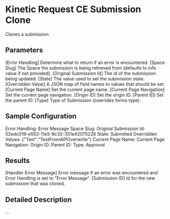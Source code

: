 # Kinetic Request CE Submission Clone
Clones a submission

## Parameters
[Error Handling]
  Determine what to return if an error is encountered.
[Space Slug]
  The Space the submission is being retrieved from (defaults to info value if not provided).
[Original Submission Id]
  The id of the submission being updated.
[State]
  The value used to set the submission state.
[Overridden Value]
  A JSON map of field names to values that should be set.
[Current Page Name]
  Set the current page name.
[Current Page Navigation]
  Set the current page navigation.
[Origin ID]
  Set the origin ID.
[Parent ID]
  Set the parent ID.
[Type]
  Type of Submission (overrides forms type).

## Sample Configuration
Error Handling:            Error Message
Space Slug:
Original Submission Id:    02edc019-e553-11e5-9c32-351e42075226
State:                     Submitted
Overridden Values:          {"Text":"TestFromAIPOverwrite"}
Current Page Name:
Current Page Navigation:
Origin ID:
Parent ID:
Type:                      Approval

## Results
[Handler Error Message]
  Error message if an error was encountered and Error Handling is set to "Error Message".
[Submission ID]
  Id for the new submission that was cloned.

## Detailed Description
...